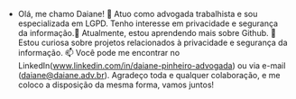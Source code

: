 - Olá, me chamo Daiane!
👀 Atuo como advogada trabalhista e sou especializada em LGPD.
Tenho interesse em privacidade e segurança da informação.🌱 Atualmente, estou aprendendo mais sobre Github.
💞️ Estou curiosa sobre projetos relacionados à privacidade e segurança da informação.
📫 Você pode me encontrar no LinkedIn(www.linkedin.com/in/daiane-pinheiro-advogada) ou via e-mail (daiane@daiane.adv.br).
Agradeço toda e qualquer colaboração, e me coloco a disposição da mesma forma, vamos juntos!
